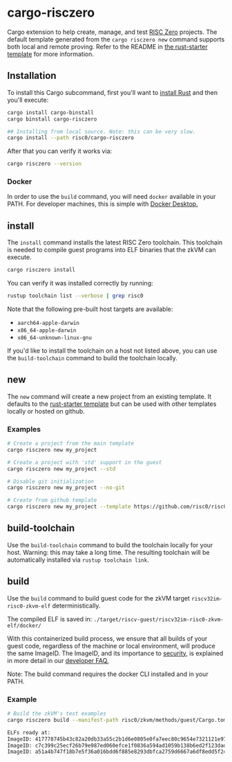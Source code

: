 # cargo-risczero

Cargo extension to help create, manage, and test [RISC Zero][risc-zero] projects. The default template generated from the `cargo risczero new` command supports both local and remote proving. Refer to the README in [the rust-starter template][rust-starter] for more information.

## Installation

To install this Cargo subcommand, first you'll want to [install Rust][install-rust] and then you'll execute:

```bash
cargo install cargo-binstall
cargo binstall cargo-risczero

## Installing from local source. Note: this can be very slow.
cargo install --path risc0/cargo-risczero
```

After that you can verify it works via:
```bash
cargo risczero --version
```
### Docker
In order to use the `build` command, you will need `docker` available in your PATH. For developer machines, this is simple with [Docker Desktop.](https://docs.docker.com/desktop/)

## install

The `install` command installs the latest RISC Zero toolchain. This toolchain is needed to compile guest programs into ELF binaries that the zkVM can execute.

```bash
cargo risczero install
```

You can verify it was installed correctly by running:

```bash
rustup toolchain list --verbose | grep risc0
```

Note that the following pre-built host targets are available:

* `aarch64-apple-darwin`
* `x86_64-apple-darwin`
* `x86_64-unknown-linux-gnu`

If you'd like to install the toolchain on a host not listed above, you can use the `build-toolchain` command to build the toolchain locally.

## new

The `new` command will create a new project from an existing template. It defaults to the [rust-starter template][rust-starter] but can be used with other templates locally or hosted on github.

### Examples

```bash
# Create a project from the main template
cargo risczero new my_project

# Create a project with 'std' support in the guest
cargo risczero new my_project --std

# Disable git initialization
cargo risczero new my_project --no-git

# Create from github template
cargo risczero new my_project --template https://github.com/risc0/risc0-rust-starter
```

## build-toolchain

Use the `build-toolchain` command to build the toolchain locally for your host. Warning: this may take a long time. The resulting toolchain will be automatically installed via `rustup toolchain link`.

[risc-zero]: https://risczero.com
[install-rust]: https://doc.rust-lang.org/cargo/getting-started/installation.html
[rust-starter]: https://github.com/risc0/risc0/tree/main/templates/rust-starter

## build

Use the `build` command to build guest code for the zkVM target `riscv32im-risc0-zkvm-elf` deterministically.

The compiled ELF is saved in: `./target/riscv-guest/riscv32im-risc0-zkvm-elf/docker/`

With this containerized build process, we ensure that all builds of your guest code, regardless of the machine or local environment, will produce the same ImageID. The ImageID, and its importance to [security,](https://dev.risczero.com/faq#security) is explained in more detail in our [developer FAQ.](https://dev.risczero.com/faq#zkvm-application-design)

Note: The build command requires the docker CLI installed and in your PATH.

### Example

```bash
# Build the zkVM's test examples
cargo risczero build --manifest-path risc0/zkvm/methods/guest/Cargo.toml

ELFs ready at:
ImageID: 417778745b43c82a20db33a55c2b1d6e0805e0fa7eec80c9654e7321121e97af - "target/riscv-guest/riscv32im-risc0-zkvm-elf/docker/risc0_zkvm_methods_guest/multi_test"
ImageID: c7c399c25ecf26b79e987ed060efce1f0836a594ad1059b138b6ed2f123dad38 - "target/riscv-guest/riscv32im-risc0-zkvm-elf/docker/risc0_zkvm_methods_guest/hello_commit"
ImageID: a51a4b747f18b7e5f36a016bdd6f885e8293dbfca2759d6667a6df8edd5f2489 - "target/riscv-guest/riscv32im-risc0-zkvm-elf/docker/risc0_zkvm_methods_guest/slice_io"
```
